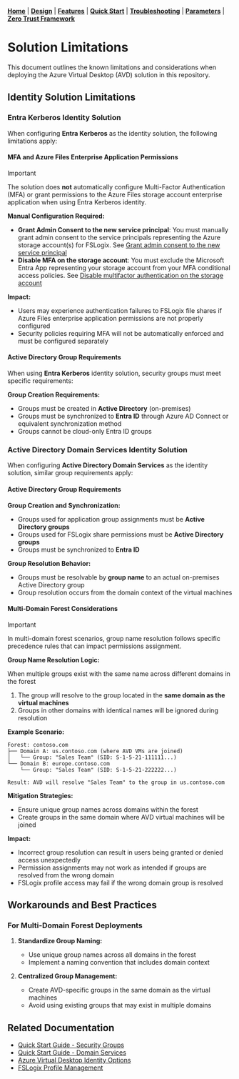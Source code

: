 [**Home**](../README.md) | [**Design**](design.md) | [**Features**](features.md) | [**Quick Start**](quickStart.md) | [**Troubleshooting**](troubleshooting.md) | [**Parameters**](parameters.md) | [**Zero Trust Framework**](zeroTrustFramework.md)

# Solution Limitations

This document outlines the known limitations and considerations when deploying the Azure Virtual Desktop (AVD) solution in this repository.

## Identity Solution Limitations

### Entra Kerberos Identity Solution

When configuring **Entra Kerberos** as the identity solution, the following limitations apply:

#### MFA and Azure Files Enterprise Application Permissions

> [!IMPORTANT]
> The solution does **not** automatically configure Multi-Factor Authentication (MFA) or grant permissions to the Azure Files storage account enterprise application when using Entra Kerberos identity.

**Manual Configuration Required:**

- **Grant Admin Consent to the new service principal**: You must manually grant admin consent to the service principals representing the Azure storage account(s) for FSLogix. See [Grant admin consent to the new service principal](https://learn.microsoft.com/en-us/azure/storage/files/storage-files-identity-auth-hybrid-identities-enable?tabs=azure-portal%2Cintune)
- **Disable MFA on the storage account**: You must exclude the Microsoft Entra App representing your storage account from your MFA conditional access policies. See [Disable multifactor authentication on the storage account](https://learn.microsoft.com/en-us/azure/storage/files/storage-files-identity-auth-hybrid-identities-enable?tabs=azure-portal%2Cintune#disable-multifactor-authentication-on-the-storage-account)

**Impact:**

- Users may experience authentication failures to FSLogix file shares if Azure Files enterprise application permissions are not properly configured
- Security policies requiring MFA will not be automatically enforced and must be configured separately

#### Active Directory Group Requirements

When using **Entra Kerberos** identity solution, security groups must meet specific requirements:

**Group Creation Requirements:**

- Groups must be created in **Active Directory** (on-premises)
- Groups must be synchronized to **Entra ID** through Azure AD Connect or equivalent synchronization method
- Groups cannot be cloud-only Entra ID groups

### Active Directory Domain Services Identity Solution

When configuring **Active Directory Domain Services** as the identity solution, similar group requirements apply:

#### Active Directory Group Requirements

**Group Creation and Synchronization:**

- Groups used for application group assignments must be **Active Directory groups**
- Groups used for FSLogix share permissions must be **Active Directory groups**  
- Groups must be synchronized to **Entra ID**

**Group Resolution Behavior:**

- Groups must be resolvable by **group name** to an actual on-premises Active Directory group
- Group resolution occurs from the domain context of the virtual machines

#### Multi-Domain Forest Considerations

> [!IMPORTANT]
> In multi-domain forest scenarios, group name resolution follows specific precedence rules that can impact permissions assignment.

**Group Name Resolution Logic:**

When multiple groups exist with the same name across different domains in the forest

1. The group will resolve to the group located in the **same domain as the virtual machines**
2. Groups in other domains with identical names will be ignored during resolution

**Example Scenario:**

```
Forest: contoso.com
├── Domain A: us.contoso.com (where AVD VMs are joined)
│   └── Group: "Sales Team" (SID: S-1-5-21-111111...)
└── Domain B: europe.contoso.com  
    └── Group: "Sales Team" (SID: S-1-5-21-222222...)

Result: AVD will resolve "Sales Team" to the group in us.contoso.com
```

**Mitigation Strategies:**

- Ensure unique group names across domains within the forest
- Create groups in the same domain where AVD virtual machines will be joined

**Impact:**

- Incorrect group resolution can result in users being granted or denied access unexpectedly
- Permission assignments may not work as intended if groups are resolved from the wrong domain
- FSLogix profile access may fail if the wrong domain group is resolved

## Workarounds and Best Practices

### For Multi-Domain Forest Deployments

1. **Standardize Group Naming:**
   - Use unique group names across all domains in the forest
   - Implement a naming convention that includes domain context

2. **Centralized Group Management:**
   - Create AVD-specific groups in the same domain as the virtual machines
   - Avoid using existing groups that may exist in multiple domains

## Related Documentation

- [Quick Start Guide - Security Groups](quickStart.md#security-group)
- [Quick Start Guide - Domain Services](quickStart.md#domain-services)
- [Azure Virtual Desktop Identity Options](https://learn.microsoft.com/en-us/azure/virtual-desktop/authentication)
- [FSLogix Profile Management](https://learn.microsoft.com/en-us/fslogix/overview)